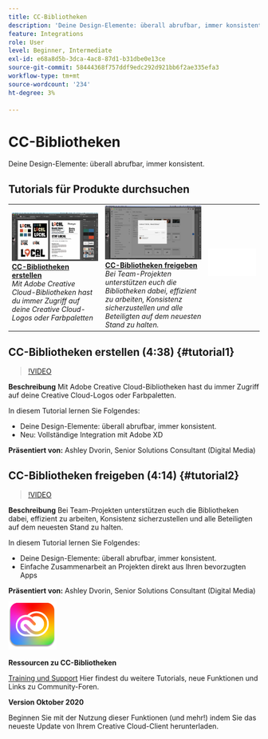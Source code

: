 ```yaml
---
title: CC-Bibliotheken
description: 'Deine Design-Elemente: überall abrufbar, immer konsistent.'
feature: Integrations
role: User
level: Beginner, Intermediate
exl-id: e68a8d5b-3dca-4ac8-87d1-b31dbe0e13ce
source-git-commit: 58444368f757ddf9edc292d921bb6f2ae335efa3
workflow-type: tm+mt
source-wordcount: '234'
ht-degree: 3%

---
```


# CC-Bibliotheken

Deine Design-Elemente: überall abrufbar, immer konsistent.

## Tutorials für Produkte durchsuchen

<table style="table-layout:fixed">
<tr>
 <td>
   <a href="cclibraries.md#tutorial1">
      <img alt="CC-Bibliotheken erstellen" src="../assets/libraries_create_dvorin_thumbnail.jpg" />
   </a>
    <div>
   <a href="cclibraries.md#tutorial1"><strong>CC-Bibliotheken erstellen</strong></a>
    </div>
    <em>Mit Adobe Creative Cloud-Bibliotheken hast du immer Zugriff auf deine Creative Cloud-Logos oder Farbpaletten</em>
    <br>
  </td>
   <td>
   <a href="cclibraries.md#tutorial2">
      <img alt="CC-Bibliotheken freigeben" src="../assets/libraries_share_dvorin_thumbnail.jpg" />
   </a>
    <div>
   <a href="cclibraries.md#tutorial2"><strong>CC-Bibliotheken freigeben</strong></a>
    </div>
    <em>Bei Team-Projekten unterstützen euch die Bibliotheken dabei, effizient zu arbeiten, Konsistenz sicherzustellen und alle Beteiligten auf dem neuesten Stand zu halten.</em>
    <br>
  </td>
  <td>
    <img alt="Spacer" src="../assets/Whitespacer.png" />
    <div>
    <br>
  </td>
</tr>
</table>

## CC-Bibliotheken erstellen (4:38) {#tutorial1}

>[!VIDEO](https://video.tv.adobe.com/v/326802?hidetitle=true)

**Beschreibung**
Mit Adobe Creative Cloud-Bibliotheken hast du immer Zugriff auf deine Creative Cloud-Logos oder Farbpaletten.

In diesem Tutorial lernen Sie Folgendes:
* Deine Design-Elemente: überall abrufbar, immer konsistent.
* Neu: Vollständige Integration mit Adobe XD

**Präsentiert von:**
Ashley Dvorin, Senior Solutions Consultant (Digital Media)

## CC-Bibliotheken freigeben (4:14) {#tutorial2}

>[!VIDEO](https://video.tv.adobe.com/v/326803?hidetitle=true)

**Beschreibung**
Bei Team-Projekten unterstützen euch die Bibliotheken dabei, effizient zu arbeiten, Konsistenz sicherzustellen und alle Beteiligten auf dem neuesten Stand zu halten.

In diesem Tutorial lernen Sie Folgendes:
* Deine Design-Elemente: überall abrufbar, immer konsistent.
* Einfache Zusammenarbeit an Projekten direkt aus Ihren bevorzugten Apps

**Präsentiert von:**
Ashley Dvorin, Senior Solutions Consultant (Digital Media)

![CC Libraries-Logo](../assets/cc_appicon_96.png)

**Ressourcen zu CC-Bibliotheken**

[Training und Support](https://helpx.adobe.com/creative-cloud/help/libraries.html) Hier findest du weitere Tutorials, neue Funktionen und Links zu Community-Foren.

**Version Oktober 2020**

Beginnen Sie mit der Nutzung dieser Funktionen (und mehr!) indem Sie das neueste Update von Ihrem Creative Cloud-Client herunterladen.
